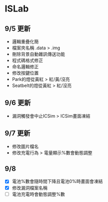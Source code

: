 # ISLab
## 9/5 更新
* 邏輯重疊化簡
* 檔案夾名稱 .data > .img
* 刪除背景自動雜訊傳送功能
* 程式碼格式修正
* 命名邏輯修正
* 修改按鍵位置
* Park的燈從黃紅 > 紅/黃/沒亮
* Seatbelt的燈從黃紅 > 紅/沒亮

## 9/6 更新
* 漏洞觸發會中止ICSim > ICSim畫面凍結

## 9/7 更新
* 修改圖片檔名
* 修改充電行為 > 電量顯示%數會動態調整

## 9/8
- [x] 電池%數會隨時間下降且電池0%時畫面會凍結
- [x] 修改漏洞檔案名稱
- [ ] 電池充電時會動態調整%數
